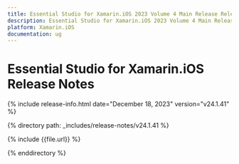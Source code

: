```yaml
---
title: Essential Studio for Xamarin.iOS 2023 Volume 4 Main Release Release Notes  
description: Essential Studio for Xamarin.iOS 2023 Volume 4 Main Release Release Notes  
platform: Xamarin.iOS
documentation: ug
---
```


# Essential Studio for Xamarin.iOS  Release Notes  

{% include release-info.html date="December 18, 2023"  version="v24.1.41" %} 

{% directory path: _includes/release-notes/v24.1.41 %}

{% include {{file.url}} %}

{% enddirectory %}